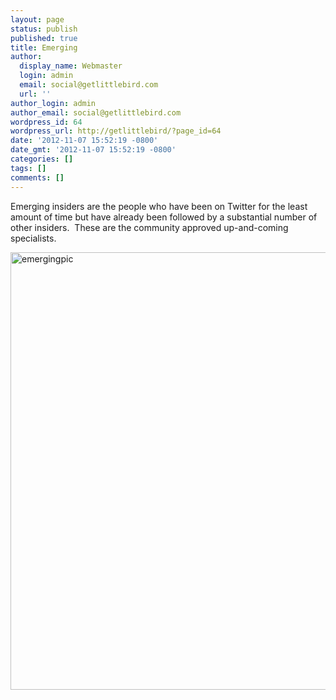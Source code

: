 ```yaml
---
layout: page
status: publish
published: true
title: Emerging
author:
  display_name: Webmaster
  login: admin
  email: social@getlittlebird.com
  url: ''
author_login: admin
author_email: social@getlittlebird.com
wordpress_id: 64
wordpress_url: http://getlittlebird/?page_id=64
date: '2012-11-07 15:52:19 -0800'
date_gmt: '2012-11-07 15:52:19 -0800'
categories: []
tags: []
comments: []
---
```

<p>Emerging insiders are the people who have been on Twitter for the least amount of time but have already been followed by a substantial number of other insiders.  These are the community approved up-and-coming specialists.</p>
<p><a href="http://getlittlebird.com/tour/faq/insiders/emerging/emergingpic/" rel="attachment wp-att-393"><img src="http://getlittlebird.com/wp-content/uploads/2012/11/emergingpic.jpg" alt="emergingpic" width="700" class="alignnone size-full wp-image-393" /></a></p>
